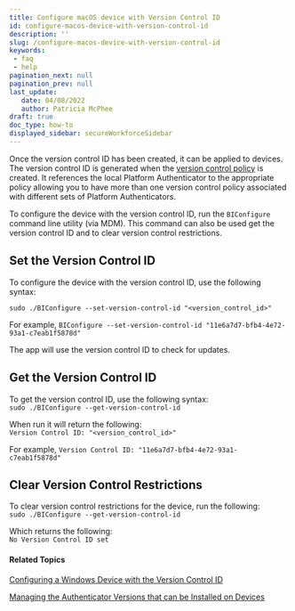 ```yaml
---
title: Configure macOS device with Version Control ID
id: configure-macos-device-with-version-control-id
description: ''
slug: /configure-macos-device-with-version-control-id
keywords: 
 - faq
 - help
pagination_next: null
pagination_prev: null
last_update: 
   date: 04/08/2022
   author: Patricia McPhee
draft: true
doc_type: how-to
displayed_sidebar: secureWorkforceSidebar
---
```



Once the version control ID has been created, it can be applied to devices. The version control ID is generated when the [version control policy](/docs/secure-work/workforce-settings/version-control/managing-the-authenticator-versions-allowed-on-devices) is created. It references the local Platform Authenticator to the appropriate policy allowing you to have more than one version control policy associated with different sets of Platform Authenticators.

To configure the device with the version control ID, run the `BIConfigure` command line utility (via MDM). This command can also be used get the version control ID and to clear version control restrictions.

Set the Version Control ID
--------------------------

To configure the device with the version control ID,  use the following syntax:

`sudo ./BIConfigure --set-version-control-id "<version_control_id>"`

For example, `BIConfigure --set-version-control-id "11e6a7d7-bfb4-4e72-93a1-c7eab1f5878d"`

The app will use the version control ID to check for updates.

Get the Version Control ID
--------------------------

To get the version control ID, use the following syntax:  
`sudo ./BIConfigure --get-version-control-id`

When run it will return the following:  
`Version Control ID: "<version_control_id>"`

For example, `Version Control ID: "11e6a7d7-bfb4-4e72-93a1-c7eab1f5878d"`

Clear Version Control Restrictions
----------------------------------

To clear version control restrictions for the device, run the following:  
`sudo ./BIConfigure --get-version-control-id`

Which returns the following:  
`No Version Control ID set`

#### Related Topics

[Configuring a Windows Device with the Version Control ID](/docs/secure-work/workforce-settings/version-control/configuring-a-windows-device-with-the-version-control-id)

[Managing the Authenticator Versions that can be Installed on Devices](/docs/secure-work/workforce-settings/version-control/managing-the-authenticator-versions-allowed-on-devices)